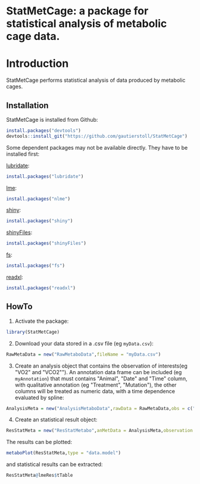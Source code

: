 StatMetCage: a package for statistical analysis of metabolic cage data.
====================================================================
Introduction
==============
StatMetCage performs statistical analysis of data produced by metabolic cages.

## Installation

StatMetCage is installed from Github:
```R
install.packages("devtools")
devtools::install_git("https://github.com/gautierstoll/StatMetCage")
```

Some dependent packages may not be available directly. They have to be installed first:

[lubridate](https://lubridate.tidyverse.org/):
```R
install.packages("lubridate")
```
[lme](https://cran.r-project.org/web/packages/nlme/index.html):
```R
install.packages("nlme")
```
[shiny](https://cran.r-project.org/web/packages/shiny/index.html):
```R
install.packages("shiny")
```
[shinyFiles](https://cran.r-project.org/web/packages/shinyFiles/index.html):
```R
install.packages("shinyFiles")
```
[fs](https://cran.r-project.org/web/packages/fs/index.html):
```R
install.packages("fs")
```
[readxl](https://cran.r-project.org/web/packages/readxl/index.html):
```R
install.packages("readxl")
```

## HowTo
1. Activate the package:
```R
library(StatMetCage)
```
2. Download your data stored in a .csv file (eg `myData.csv`):
```R
RawMetaData = new("RawMetaboData",fileName = "myData.csv")
```
3. Create an analysis object that contains the observation of interests(eg "VO2" and "VCO2""). An annotation data frame can be included (eg `myAnnotation`) that must contains "Animal", "Date" and "Time" column, with qualitative annotation (eg "Treatment", "Mutation"), the other columns will be treated as numeric data, with a time dependence evaluated by spline:
```R
AnalysisMeta = new("AnalysisMetaboData",rawData = RawMetaData,obs = c("VO2","VCO2"),annotation = myAnnotation,annotGroups = c("Treatment","Mutation"))
```
4. Create an statistical result object:
```R
ResStatMeta = new("ResStatMetabo",anMetData = AnalysisMeta,observation = "VO2",model = "quadratic",group = "Treatment")
```

The results can be plotted:
```R
metaboPlot(ResStatMeta,type = "data.model")
```
and statistical results can be extracted:
```R
ResStatMeta@lmeRes$tTable
```
```

